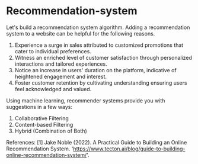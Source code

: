 # Recommendation-system
Let's build a recommendation system algorithm.
Adding a recommendation system to a website can be helpful for the following reasons.
1) Experience a surge in sales attributed to customized promotions that cater to individual preferences.
2) Witness an enriched level of customer satisfaction through personalized interactions and tailored experiences.
3) Notice an increase in users' duration on the platform, indicative of heightened engagement and interest.
4) Foster customer retention by cultivating understanding ensuring users feel acknowledged and valued.


Using machine learning, recommender systems provide you with suggestions in a few ways:

1) Collaborative Filtering
2) Content-based Filtering
3) Hybrid (Combination of Both)


References:
[1] Jake Noble (2022). A Practical Guide to Building an Online Recommendation System. 'https://www.tecton.ai/blog/guide-to-building-online-recommendation-system/'.
